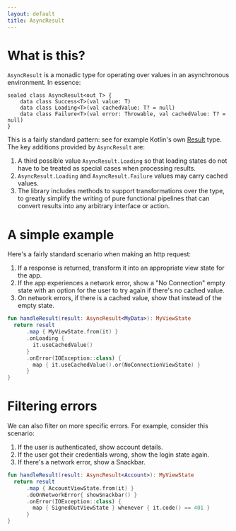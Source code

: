 ```yaml
---
layout: default
title: AsyncResult
---
```


# What is this?

`AsyncResult` is a monadic type for operating over values in an asynchronous environment. In essence:

```
sealed class AsyncResult<out T> {
    data class Success<T>(val value: T)
    data class Loading<T>(val cachedValue: T? = null)
    data class Failure<T>(val error: Throwable, val cachedValue: T? = null)
}
```

This is a fairly standard pattern: see for example Kotlin's own [Result](https://kotlinlang.org/api/latest/jvm/stdlib/kotlin/-result/index.html) type. The key additions provided by `AsyncResult` are:

1. A third possible value `AsyncResult.Loading` so that loading states do not have to be treated as special cases when processing results.
2. `AsyncResult.Loading` and `AsyncResult.Failure` values may carry cached values.
3. The library includes methods to support transformations over the type, to greatly simplify the writing of pure functional pipelines that can convert results into any arbitrary interface or action.

# A simple example

Here's a fairly standard scenario when making an http request:

1. If a response is returned, transform it into an appropriate view state for the app.
2. If the app experiences a network error, show a "No Connection" empty state with an option for the user to try again if there's no cached value.
3. On network errors, if there is a cached value, show that instead of the empty state.

```kotlin
fun handleResult(result: AsyncResult<MyData>): MyViewState
  return result
      .map { MyViewState.from(it) }
      .onLoading {
        it.useCachedValue()
      }
      .onError(IOException::class) {
        map { it.useCachedValue().or(NoConnectionViewState) }
      }
}
```

# Filtering errors

We can also filter on more specific errors. For example, consider this scenario:

1. If the user is authenticated, show account details.
2. If the user got their credentials wrong, show the login state again.
3. If there's a network error, show a Snackbar.

```kotlin
fun handleResult(result: AsyncResult<Account>): MyViewState
  return result
      .map { AccountViewState.from(it) }
      .doOnNetworkError{ showSnackbar() }
      .onError(IOException::class) {
        map { SignedOutViewState } whenever { it.code() == 401 }
      }
}
```